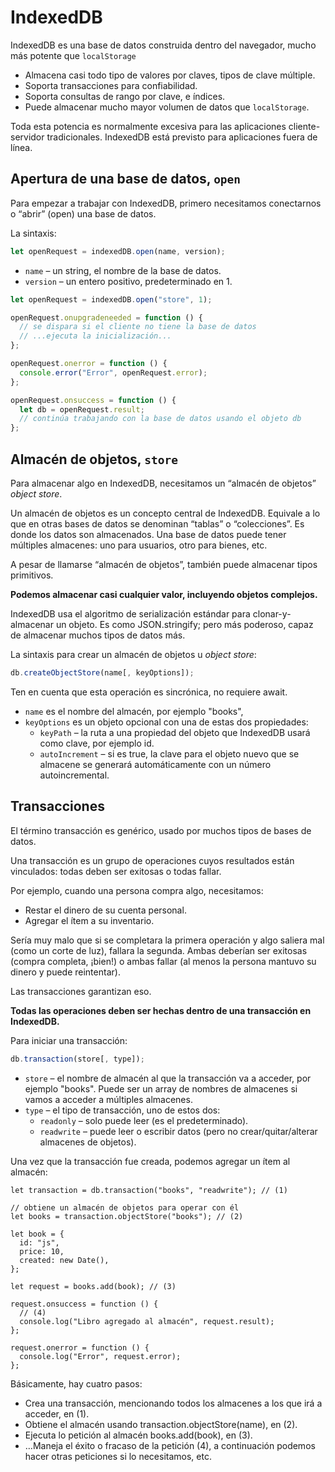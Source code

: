 # IndexedDB

IndexedDB es una base de datos construida dentro del navegador, mucho más potente que `localStorage`

- Almacena casi todo tipo de valores por claves, tipos de clave múltiple.
- Soporta transacciones para confiabilidad.
- Soporta consultas de rango por clave, e índices.
- Puede almacenar mucho mayor volumen de datos que `localStorage`.

Toda esta potencia es normalmente excesiva para las aplicaciones cliente-servidor tradicionales. IndexedDB está previsto para aplicaciones fuera de línea.

## Apertura de una base de datos, `open`

Para empezar a trabajar con IndexedDB, primero necesitamos conectarnos o “abrir” (open) una base de datos.

La sintaxis:

```js
let openRequest = indexedDB.open(name, version);
```

- `name` – un string, el nombre de la base de datos.
- `version` – un entero positivo, predeterminado en 1.

```js
let openRequest = indexedDB.open("store", 1);

openRequest.onupgradeneeded = function () {
  // se dispara si el cliente no tiene la base de datos
  // ...ejecuta la inicialización...
};

openRequest.onerror = function () {
  console.error("Error", openRequest.error);
};

openRequest.onsuccess = function () {
  let db = openRequest.result;
  // continúa trabajando con la base de datos usando el objeto db
};
```

## Almacén de objetos, `store`

Para almacenar algo en IndexedDB, necesitamos un “almacén de objetos” _object store_.

Un almacén de objetos es un concepto central de IndexedDB. Equivale a lo que en otras bases de datos se denominan “tablas” o “colecciones”. Es donde los datos son almacenados. Una base de datos puede tener múltiples almacenes: uno para usuarios, otro para bienes, etc.

A pesar de llamarse “almacén de objetos”, también puede almacenar tipos primitivos.

**Podemos almacenar casi cualquier valor, incluyendo objetos complejos.**

IndexedDB usa el algoritmo de serialización estándar para clonar-y-almacenar un objeto. Es como JSON.stringify; pero más poderoso, capaz de almacenar muchos tipos de datos más.

La sintaxis para crear un almacén de objetos u _object store_:

```js
db.createObjectStore(name[, keyOptions]);
```

Ten en cuenta que esta operación es sincrónica, no requiere await.

- `name` es el nombre del almacén, por ejemplo "books",
- `keyOptions` es un objeto opcional con una de estas dos propiedades:
  - `keyPath` – la ruta a una propiedad del objeto que IndexedDB usará como clave, por ejemplo id.
  - `autoIncrement` – si es true, la clave para el objeto nuevo que se almacene se generará automáticamente con un número autoincremental.

## Transacciones

El término transacción es genérico, usado por muchos tipos de bases de datos.

Una transacción es un grupo de operaciones cuyos resultados están vinculados: todas deben ser exitosas o todas fallar.

Por ejemplo, cuando una persona compra algo, necesitamos:

- Restar el dinero de su cuenta personal.
- Agregar el ítem a su inventario.

Sería muy malo que si se completara la primera operación y algo saliera mal (como un corte de luz), fallara la segunda. Ambas deberían ser exitosas (compra completa, ¡bien!) o ambas fallar (al menos la persona mantuvo su dinero y puede reintentar).

Las transacciones garantizan eso.

**Todas las operaciones deben ser hechas dentro de una transacción en IndexedDB.**

Para iniciar una transacción:

```js
db.transaction(store[, type]);
```

- `store` – el nombre de almacén al que la transacción va a acceder, por ejemplo "books". Puede ser un array de nombres de almacenes si vamos a acceder a múltiples almacenes.
- `type` – el tipo de transacción, uno de estos dos:
  - `readonly` – solo puede leer (es el predeterminado).
  - `readwrite` – puede leer o escribir datos (pero no crear/quitar/alterar almacenes de objetos).

Una vez que la transacción fue creada, podemos agregar un ítem al almacén:

```js{4,12}
let transaction = db.transaction("books", "readwrite"); // (1)

// obtiene un almacén de objetos para operar con él
let books = transaction.objectStore("books"); // (2)

let book = {
  id: "js",
  price: 10,
  created: new Date(),
};

let request = books.add(book); // (3)

request.onsuccess = function () {
  // (4)
  console.log("Libro agregado al almacén", request.result);
};

request.onerror = function () {
  console.log("Error", request.error);
};
```

Básicamente, hay cuatro pasos:

- Crea una transacción, mencionando todos los almacenes a los que irá a acceder, en (1).
- Obtiene el almacén usando transaction.objectStore(name), en (2).
- Ejecuta lo petición al almacén books.add(book), en (3).
- …Maneja el éxito o fracaso de la petición (4), a continuación podemos hacer otras peticiones si lo necesitamos, etc.
